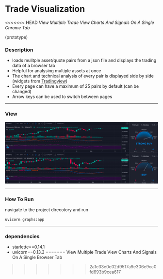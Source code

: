 # Trade Visualization

<<<<<<< HEAD
*View Multiple Trade View Charts And Signals On A Single Chrome Tab*

(prototype)
### Description
- loads mulitple asset/quote pairs from a json file and displays the trading data of a browser tab
- Helpful for analysing multiple assets at once
- The chart and technical analysis of every pair is displayed side by side (widgets from [Tradingview](https://www.tradingview.com/))
- Every page can have a maximum of 25 pairs by default (can be changed)
- Arrow keys can be used to switch between pages
___
### View
![image_not_found](view.png)
___

### How To Run
navigate to the project direcotory and run<br>

`uvicorn graphs:app`
___
### dependencies
- starlette==0.14.1
- uvicorn==0.13.3
=======
View Multiple Trade View Charts And Signals On A Single Browser Tab 
>>>>>>> 2a1e33e0e02d9517a9e306e9cc0fd693b9cea617
